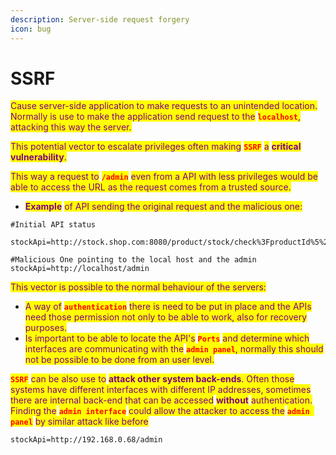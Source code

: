 ```yaml
---
description: Server-side request forgery
icon: bug
---
```


# SSRF

<mark style="color:purple;">Cause server-side application to make requests to an unintended location. Normally is use to make the application send request to the</mark> <mark style="color:red;">**`localhost`**</mark><mark style="color:purple;">, attacking this way the server.</mark>

&#x20;<mark style="color:purple;">This potential vector to escalate privileges often making</mark> <mark style="color:red;">**`SSRF`**</mark> <mark style="color:purple;">a</mark> <mark style="color:purple;"></mark><mark style="color:purple;">**critical vulnerability**</mark><mark style="color:purple;">.</mark>

<mark style="color:purple;">This way a request to</mark> <mark style="color:red;">**`/admin`**</mark> <mark style="color:purple;">even from a API with less privileges would be able to access the URL as the request comes from a trusted source.</mark>

* <mark style="color:purple;">**Example**</mark> <mark style="color:purple;"></mark><mark style="color:purple;">of API sending the original request and the malicious one:</mark>

```
#Initial API status

stockApi=http://stock.shop.com:8080/product/stock/check%3FproductId%5%26storeId%2B

#Malicious One pointing to the local host and the admin 
stockApi=http://localhost/admin
```

<mark style="color:purple;">This vector is possible to the normal behaviour of the servers:</mark>

* <mark style="color:purple;">A way of</mark> <mark style="color:red;">**`authentication`**</mark> <mark style="color:purple;">there is need to be put in place and the APIs need those permission not only to be able to work, also for recovery purposes.</mark>
* <mark style="color:purple;">Is important to be able to locate the API's</mark> <mark style="color:red;">**`Ports`**</mark> <mark style="color:purple;">and determine which interfaces are communicating with the</mark> <mark style="color:red;">**`admin panel`**</mark><mark style="color:purple;">, normally this should not be possible to be done from an user level.</mark>

<mark style="color:red;">**`SSRF`**</mark> <mark style="color:purple;">can be also use to</mark> <mark style="color:purple;"></mark><mark style="color:purple;">**attack other system back-ends**</mark><mark style="color:purple;">. Often those systems have different interfaces with different IP addresses, sometimes there are internal back-end that can be accessed</mark> <mark style="color:purple;"></mark><mark style="color:purple;">**without**</mark> <mark style="color:purple;"></mark><mark style="color:purple;">authentication. Finding the</mark> <mark style="color:red;">**`admin interface`**</mark> <mark style="color:purple;">could allow the attacker to access the</mark> <mark style="color:red;">**`admin panel`**</mark> <mark style="color:purple;">by similar attack like before</mark>

```
stockApi=http://192.168.0.68/admin
```
